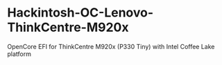 # Hackintosh-OC-Lenovo-ThinkCentre-M920x
OpenCore EFI for ThinkCentre M920x (P330 Tiny) with Intel Coffee Lake platform
